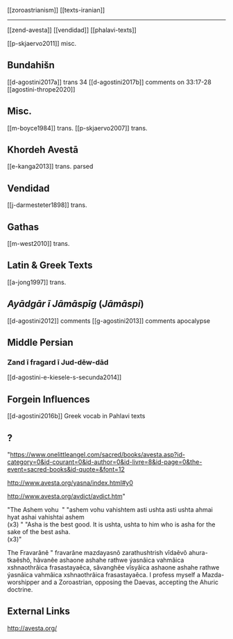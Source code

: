 [[zoroastrianism]]
[[texts-iranian]]

---


[[zend-avesta]]
[[vendidad]]
[[phalavi-texts]]

[[p-skjaervo2011]] misc.

## Bundahišn
[[d-agostini2017a]] trans 34
[[d-agostini2017b]] comments on 33:17-28
[[agostini-thrope2020]]



## Misc.
[[m-boyce1984]] trans.
[[p-skjaervo2007]] trans.

## Khordeh Avestā
[[e-kanga2013]] trans. parsed

## Vendidad
[[j-darmesteter1898]] trans.

## Gathas
[[m-west2010]] trans.

## Latin & Greek Texts
[[a-jong1997]] trans.

## *Ayādgār ī Jāmāspīg* (*Jāmāspi*)
[[d-agostini2012]] comments
[[g-agostini2013]] comments apocalypse

## Middle Persian
### Zand ī fragard ī Jud-dēw-dād
[[d-agostini-e-kiesele-s-secunda2014]]
## Forgein Influences
[[d-agostini2016b]] Greek vocab in Pahlavi texts
## ?
"https://www.onelittleangel.com/sacred/books/avesta.asp?id-category=0&id-courant=0&id-author=0&id-livre=8&id-page=0&the-event=sacred-books&id-quote=&font=12

http://www.avesta.org/yasna/index.html#y0

http://www.avesta.org/avdict/avdict.htm"	

"The Ashem vohu 
"	"ashem vohu vahishtem asti
ushta asti ushta ahmai
hyat ashai vahishtai ashem  
(x3)
 "	"Asha is the best good.
It is ushta, ushta to him
who is asha for the sake of the best asha.  
(x3)"

The Fravarânê
"	fravarâne mazdayasnô zarathushtrish vîdaêvô ahura-tkaêshô, hâvanêe ashaone ashahe rathwe ýasnâica vahmâica xshnaothrâica frasastayaêca, sâvanghêe vîsyâica ashaone ashahe rathwe ýasnâica vahmâica xshnaothrâica frasastayaêca. 	I profess myself a Mazda-worshipper and a Zoroastrian, opposing the Daevas, accepting the Ahuric doctrine.


## External Links
http://avesta.org/